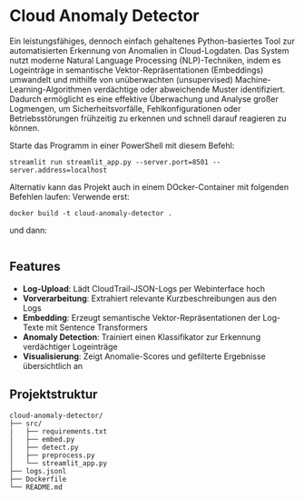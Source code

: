 # Cloud Anomaly Detector

Ein leistungsfähiges, dennoch einfach gehaltenes Python-basiertes Tool zur automatisierten Erkennung von Anomalien in Cloud-Logdaten. 
Das System nutzt moderne Natural Language Processing (NLP)-Techniken, indem es Logeinträge in semantische Vektor-Repräsentationen 
(Embeddings) umwandelt und mithilfe von unüberwachten (unsupervised) Machine-Learning-Algorithmen verdächtige oder abweichende Muster 
identifiziert. Dadurch ermöglicht es eine effektive Überwachung und Analyse großer Logmengen, um Sicherheitsvorfälle, 
Fehlkonfigurationen oder Betriebsstörungen frühzeitig zu erkennen und schnell darauf reagieren zu können.

Starte das Programm in einer PowerShell mit diesem Befehl:
```text
streamlit run streamlit_app.py --server.port=8501 --server.address=localhost
```

Alternativ kann das Projekt auch in einem DOcker-Container mit folgenden Befehlen laufen:
Verwende erst:
```text
docker build -t cloud-anomaly-detector .
```
und dann:
```text

```

## Features

- **Log-Upload**: Lädt CloudTrail-JSON-Logs per Webinterface hoch  
- **Vorverarbeitung**: Extrahiert relevante Kurzbeschreibungen aus den Logs  
- **Embedding**: Erzeugt semantische Vektor-Repräsentationen der Log-Texte mit Sentence Transformers  
- **Anomaly Detection**: Trainiert einen Klassifikator zur Erkennung verdächtiger Logeinträge  
- **Visualisierung**: Zeigt Anomalie-Scores und gefilterte Ergebnisse übersichtlich an  

## Projektstruktur

```text
cloud-anomaly-detector/
├── src/
|   ├── requirements.txt
│   ├── embed.py
│   ├── detect.py
│   ├── preprocess.py
│   └── streamlit_app.py
├── logs.jsonl
├── Dockerfile
└── README.md
